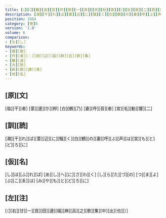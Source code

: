 ```yaml
---
title: [（][（][難][波][宮][作][歌][一][首][[并][短][歌]][）][反][歌][二][首][）]
description: [潮][干][れ][ば][葦][辺][に][騒][く][白][鶴][の][妻][呼][ぶ][声][は][宮][も][と][ど][ろ][に]
position: 1064
category: [巻]6
version: '1.0'
volume: 6
comparison:
- [な][し]
keywords:
- [雑][歌]
- [作][者][：][田][辺][福][麻][呂][歌][集]
- [難][波]
- [大][阪]
- [新][都][讃][美]
- [地][名]
---
```


## [原][文]

[塩][干][者] [葦][邊][尓][糝] [白][鶴][乃] [妻][呼][音][者] [宮][毛][動][響][二]

## [訓][読]

[潮][干][れ][ば][葦][辺][に][騒][く][白][鶴][の][妻][呼][ぶ][声][は][宮][も][と][ど][ろ][に]

## [仮][名]

[し][ほ][ふ][れ][ば] [あ][し][へ][に][さ][わ][く] [し][ら][た][づ][の] [つ][ま][よ][ぶ][こ][ゑ][は] [み][や][も][と][ど][ろ][に]

## [左][注]

[（][右][廿][一][首][田][邊][福][麻][呂][之][歌][集][中][出][也][）]
